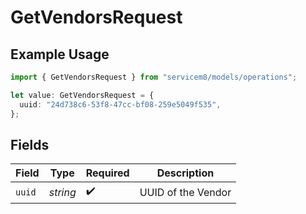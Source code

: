 # GetVendorsRequest

## Example Usage

```typescript
import { GetVendorsRequest } from "servicem8/models/operations";

let value: GetVendorsRequest = {
  uuid: "24d738c6-53f8-47cc-bf08-259e5049f535",
};
```

## Fields

| Field              | Type               | Required           | Description        |
| ------------------ | ------------------ | ------------------ | ------------------ |
| `uuid`             | *string*           | :heavy_check_mark: | UUID of the Vendor |